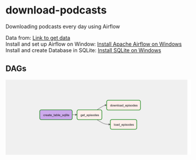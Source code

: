 # download-podcasts
Downloading podcasts every day using Airflow

Data from: <a href="https://www.marketplace.org/feed/podcast/marketplace/" >Link to get data</a><br>
Install and set up Airflow on Window:  <a href="https://www.youtube.com/watch?v=SYOUbiGtGiU" >Install Apache Airflow on Windows</a><br>
Install and create Database in SQLite: <a href="https://www.youtube.com/watch?v=wXEZZ2JT3-k" >Install SQLite on Windows</a>

<h2>DAGs</h2>
<img src="https://github.com/ntanh31/download-podcasts/blob/main/dags.png">

